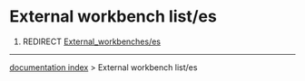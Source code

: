 # External workbench list/es
1.  REDIRECT [External\_workbenches/es](External_workbenches/es.md)

---
[documentation index](../README.md) > External workbench list/es
